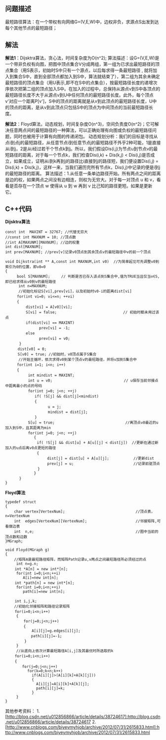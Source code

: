 ## 问题描述
最短路径算法：在一个带权有向网络G=(V,E,W)中，边权非负，求源点S出发到达每个其他节点的最短路径；

## 解法
**解法1**：Dijsktra算法，贪心法，时间复杂度为O(n^2);
算法描述：设G=(V,E,W)是一个带非负权有向图，把图中顶点集合V分成两组，第一组为已求出最短路径的顶点集合（用S表示，初始时S中只有一个源点，以后每求得一条最短路径 , 就将加入到集合S中，直到全部顶点都加入到S中，算法就结束了），第二组为其余未确定最短路径的顶点集合（用U表示,即不在S中的点集合），按最短路径长度的递增次序依次把第二组的顶点加入S中。在加入的过程中，总保持从源点v到S中各顶点的最短路径长度不大于从源点v到U中任何顶点的最短路径长度。此外，每个顶点v'对应一个距离P[v']，S中的顶点的距离就是从v到此顶点的最短路径长度，U中的顶点的距离，是从v到此顶点只包括S中的顶点为中间顶点的当前最短路径长度。

**解法2**：Floyd算法，动态规划，时间复杂度O(n^3)，空间负责度O(n^2)；它可解决任意两点间的最短路径的一种算法，可以正确处理有向图或负权的最短路径问题，同时也被用于计算有向图的传递闭包。
动态规划分析：我们的目标是寻找从点i到点j的最短路径，从任意节点i到任意节点j的最短路径不外乎2种可能，1是直接从i到j，2是从i经过若干个节点k到j。所以，我们假设Dis(i,j)为节点u到节点v的最短路径的距离，对于每一个节点k，我们检查Dis(i,k) + Dis(k,j) < Dis(i,j)是否成立，如果成立，证明从i到k再到j的路径比i直接到j的路径短，我们便设置Dis(i,j) = Dis(i,k) + Dis(k,j)，这样一来，当我们遍历完所有节点k，Dis(i,j)中记录的便是i到j的最短路径的距离。
算法描述：1.从任意一条单边路径开始。所有两点之间的距离是边的权，如果两点之间没有边相连，则权为无穷大。对于每一对顶点 u 和 v，看看是否存在一个顶点 w 使得从 u 到 w 再到 v 比己知的路径更短。如果是更新它。

## C++代码
**Dijsktra算法**
```
const int  MAXINT = 32767; //代替无穷大
//const int MAXNUM = 10; //顶点数
//int A[MAXUNM][MAXNUM]; //边的权重
int dist[MAXNUM];
int prev[MAXNUM]; //prev[v]记录v0顶点到其余顶点v的最短路径中v的前一个顶点

void Dijkstra(int ** A,const int MAXNUM,int v0)  //为简单起见可先调整v0到索引为0的位置，即v0=0
{
  　　bool S[MAXNUM];     // 判断是否已存入该点到S集合中,值为TRUE当且仅当v∈S,即已经求得从v0到v的最短路径
      int n=MAXNUM;
      //初始化标记S[vi],prev[vi]，以及初始时v0-i的距离dist[vi] 
  　　for(int vi=0; vi<=n; ++vi)  
 　　 {
      　　dist[vi] = A[v0][vi];
      　　S[vi] = false;                              // 初始时都未用过该点
      　　if(dist[vi] == MAXINT)    
            　　prev[vi] = -1;
 　　     else 
            　　prev[vi] = v0;
   　　}
   　 dist[v0] = 0; 
   　 S[v0] = true; //初始时，v0顶点属于S集合　　
      //开始主循环，依次求得v0到某个顶点v的最短路径，并将v加到S集合中
 　　 for(int i=1; i<n; i++)
 　　 {
       　　int mindist = MAXINT;
       　　int u = v0; 　　                            // u保存当前邻接点中距离最小的点的号码 
      　　 for(int j=0; j<n; ++j)
      　　    if( !S[j] && dist[j]<mindist)
      　　    {
         　　       u = j;                             
         　 　      mindist = dist[j];
       　　   }
       　　S[u] = true;                                //离顶点v0最近的u加入到S中，且其距离为min
       　　for(int j=0; j<n; ++j)
       		 {
       　　    if( !S[j] && dist[u] + A[u][j] < dist[j])  //更新在通过新加入的u点后离v0点更短的路径 
       　　    {
                   dist[j] = dist[u] + A[u][j];           //更新dist 
                   prev[j] = u;                           //记录前驱顶点 
        　     }
        	 }
   　　}
}    

```
**Floyd算法**
```
typedef struct          
{        
    char vertex[VertexNum];                                //顶点表，n=VertexNum         
    int  edges[VertexNum][VertexNum];                      //邻接矩阵,可看做边表         
    int  n,e;                                              //图中当前的顶点数和边数         
}MGraph; 

void Floyd(MGraph g)
{
    //矩阵A是最短路径矩阵，而矩阵Path记录u,v两点之间最短路径所必须经过的点
     int n=g.n;
 　　int *A[n] = new int*[n]; 
     for(int i=0;i<n;++i)
        A[i]=new int[n];   
 　　int *path[n] = new int*[n]; 
     for(int i=0;i<n;++i)
        path[i]=new int[n];  

 　　int i,j,k;
    //初始化邻接矩阵和路径记录矩阵
 　　for(i=0;i<n;i++)
     {
    　　 for(j=0;j<n;j++)
    　　 { 　　
            A[i][j]=g.edges[i][j];
         　 path[i][j]=-1;
     　  }
     } 
     //从底向上依次计算最短路径A[i,j]及其最优时所选取的k
 　　for(i=0;i<n;i++)
 　　{ 
      　for(j=0;j<n;j++)　　
          for(k=0;k<n;k++)
            if(A[i][j]>(A[i][k]+A[k][j]))
            {
              A[i][j]=A[i][k]+A[k][j];
              path[i][j]=k;
            }
     } 
} 

```

其他参考资料：
1.[http://blog.csdn.net/u012856866/article/details/38724617]:http://blog.csdn.net/u012856866/article/details/38724617
2.[http://www.cnblogs.com/biyeymyhjob/archive/2012/07/31/2615833.html]:http://www.cnblogs.com/biyeymyhjob/archive/2012/07/31/2615833.html